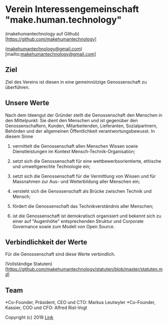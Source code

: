 # Verein Interessengemeinschaft "make.human.technology"

(makehumantechnology auf Github)[https://github.com/makehumantechnology]

(makehumantechnology@gmail.com)[mailto:makehumantechnology@gmail.com]

## Ziel

Ziel des Vereins ist diesen in eine gemeinnützige Genossenschaft zu überführen.          

## Unsere Werte
                
Nach dem Ideengut der Gründer stellt die Genossenschaft den Menschen in den Mittelpunkt: Sie dient den Menschen und ist gegenüber den Genossenschaftern, Kunden, Mitarbeitenden, Lieferanten, Sozialpartnern, Behörden und der allgemeinen Öffentlichkeit verantwortungsbewusst. In diesem Sinne        
                            
1.  vermittelt die Genossenschaft allen Menschen Wissen sowie Dienstleistungen im Kontext Mensch-Technik-Organisation;       
                            
2.  setzt sich die Genossenschaft für eine wettbewerbsorientierte, ethische und umweltgerechte Technologie ein;    
                            
3.  setzt sich die Genossenschaft für die Vermittlung von Wissen und für Massnahmen zur Aus- und Weiterbildung aller Menschen ein; 

4.  versteht sich die Genossenschaft als Brücke zwischen Technik und Mensch;  

5.  fördert die Genossenschaft das Technikverständnis aller Menschen;     

6.  ist die Genossenschaft ist demokratisch organisiert und bekennt sich zu einer auf "Augenhöhe" entsprechenden Struktur und Corporate Governance sowie zum Modell von Open Source.

## Verbindlichkeit der Werte

Für die Genossenschaft sind diese Werte verbindlich.

(Vollständige Statuten)[https://github.com/makehumantechnology/statuten/blob/master/statuten.md]

## Team

*Co-Founder, Präsident, CEO und CTO: Markus Leutwyler
*Co-Founder, Kassier, COO und CFO: Alfred Rist-Vogt

Copyright (c) 2019 [Link](url)
